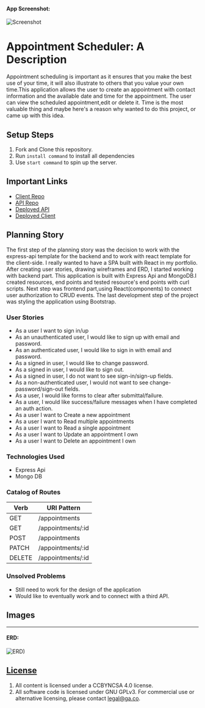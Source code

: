 #### App Screenshot:
![Screenshot](https://user-images.githubusercontent.com/54282250/70253453-3fe54000-1751-11ea-8072-29b877429ce1.png)

# Appointment Scheduler: A Description

 Appointment scheduling is important as it ensures that you make the best use of your time, it will also illustrate to others that you value your own time.This application allows the user to create an appointment with contact information and the available date and time for the appointment. The user can view the scheduled appointment,edit or delete it. Time is the most valuable thing and maybe here's a reason why wanted to do this project, or came up with this idea.


## Setup Steps

1.  Fork and Clone this repository.
1.  Run `install command` to install all dependencies
1.  Use `start command` to spin up the server.

## Important Links

-   [Client Repo](https://github.com/EraAdem/appointment-scheduler-client)
-   [API Repo](https://github.com/EraAdem/appointment-scheduler-api)
-   [Deployed API](https://boiling-mesa-32189.herokuapp.com)
-   [Deployed Client](https://github.com/EraAdem/appointment-scheduler-client)

## Planning Story

The first step of the planning story was the decision to work with the express-api template
for the backend and to work with react template for the client-side. I really wanted to have a SPA  built with React in my portfolio.  After creating user stories, drawing wireframes and ERD, I started working with backend part. This application is built with Express Api and MongoDB.I created resources, end points and tested  resource's end points with curl scripts. Next step was frontend part,using React(components) to connect user authorization to CRUD events. The last development step of the project was styling the application using Bootstrap.

### User Stories

-   As a user I want to sign in/up
-   As an unauthenticated user, I would like to sign up with email and password.
-   As an authenticated user, I would like to sign in with email and password.
-   As a signed in user, I would like to change password.
-   As a signed in user, I would like to sign out.
-   As a signed in user, I do not want to see sign-in/sign-up fields.
-   As a non-authenticated user, I would not want to see change-password/sign-out fields.
-   As a user, I would like forms to clear after submittal/failure.
-   As a user, I would like success/failure messages when I have completed an auth action.
-   As a user I want to Create a new appointment
-   As a user I want to Read multiple appointments
-   As a user I want to Read a single appointment
-   As a user I want to Update an appointment I own
-   As a user I want to Delete an appointment I own

### Technologies Used

-   Express Api
-   Mongo DB



### Catalog of Routes

Verb         |	URI Pattern
------------ | -------------
GET | /appointments
GET | /appointments/:id
POST | /appointments
PATCH | /appointments/:id
DELETE | /appointments/:id

### Unsolved Problems

-   Still need to work for the design of the application
-   Would like to eventually work and to connect with a third API.

## Images


---

#### ERD:
![ERD)](https://user-images.githubusercontent.com/54282250/70258641-91de9380-175a-11ea-9517-bc85f504e60d.jpg)

## [License](LICENSE)

1.  All content is licensed under a CC­BY­NC­SA 4.0 license.
1.  All software code is licensed under GNU GPLv3. For commercial use or
    alternative licensing, please contact legal@ga.co.
